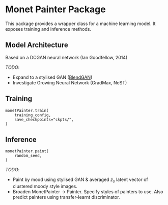 # **Monet Painter Package**

This package provides a wrapper class for a machine learning model. It exposes training and inference methods.

## **Model Architecture**

Based on a DCGAN neural network (Ian Goodfellow, 2014)

_TODO_: 
- Expand to a stylised GAN ([BlendGAN](https://arxiv.org/pdf/2110.11728.pdf))
- Investigate Growing Neural Network (GradMax, NeST)

## **Training**


```
monetPainter.train(
    training_config,
    save_checkpoints="ckpts/",
)
```

## **Inference**

```
monetPainter.paint(
    random_seed,
)
```

_TODO_:
- Paint by mood using stylised GAN & averaged $z_s$ latent vector of clustered moody style images.
- Broaden MonetPainter $\rightarrow$ Painter. Specify styles of painters to use. Also predict painters using transfer-learnt discriminator.
